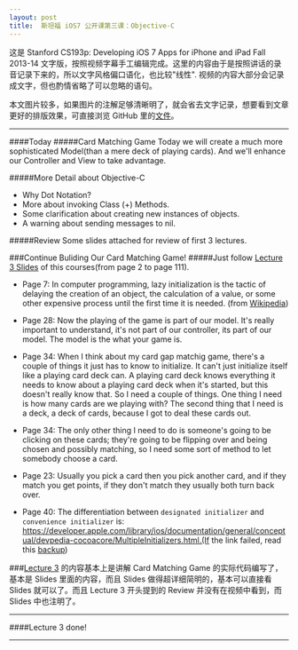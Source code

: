 ```yaml
---
layout: post
title:  斯坦福 iOS7 公开课第三课：Objective-C
---
```


这是 Stanford CS193p: Developing iOS 7 Apps for iPhone and iPad Fall 2013-14 文字版，按照视频字幕手工编辑完成。这里的内容由于是按照讲话的录音记录下来的，所以文字风格偏口语化，也比较"线性". 视频的内容大部分会记录成文字，但也酌情省略了可以忽略的语句。

本文图片较多，如果图片的注解足够清晰明了，就会省去文字记录，想要看到文章更好的排版效果，可直接浏览 GitHub 里的[文件](https://github.com/JeOam/jeoam.github.io/blob/master/_posts/2014-02-05-Lecture-2-Xcode-5.md)。

---

####Today
#####Card Matching Game
Today we will create a much more sophisticated Model(than a mere deck of playing cards).
And we'll enhance our Controller and View to take advantage.

#####More Detail about Objective-C

* Why Dot Notation?
* More about invoking Class (+) Methods.
* Some clarification about creating new instances of objects.
* A warning about sending messages to nil.

#####Review
Some slides attached for review of first 3 lectures.

###Continue Buliding Our Card Matching Game!
#####Just follow [Lecture 3 Slides](https://raw.github.com/JeOam/jeoam.github.io/master/images/Lecture-3-Slides.pdf) of this courses(from page 2 to page 111).

* Page 7: In computer programming, lazy initialization is the tactic of delaying the creation of an object, the calculation of a value, or some other expensive process until the first time it is needed. (from [Wikipedia](http://en.wikipedia.org/wiki/Lazy_initialization))

* Page 28: Now the playing of the game is part of our model. It's really important to understand, it's not part of our controller, its part of our model. The model is the what your game is.

* Page 34: When I think about my card gap matchig game, there's a couple of things it just has to know to initialize. It can't just initialize itself like a playing card deck can. A playing card deck knows everything it needs to know about a playing card deck when it's started, but this doesn't really know that. So I need a couple of things. One thing I need is how many cards are we playing with? The second thing that I need is a deck, a deck of cards, because I got to deal these cards out. 

* Page 34: The only other thing I need to do is someone's going to be clicking on these cards; they're going to be flipping over and being chosen and possibly matching, so I need some sort of method to let somebody choose a card.

* Page 23: Usually you pick a card then you pick another card, and if they match you get points, if they don't match they usually both turn back over.

* Page 40: The differentiation between `designated initializer` and `convenience initializer` is: https://developer.apple.com/library/ios/documentation/general/conceptual/devpedia-cocoacore/MultipleInitializers.html.(If the link failed, read this [backup](https://gist.github.com/JeOam/9116926))

###[Lecture 3](https://raw.github.com/JeOam/jeoam.github.io/master/images/Lecture-3-Slides.pdf) 的内容基本上是讲解 Card Matching Game 的实际代码编写了，基本是 Slides 里面的内容，而且 Slides 做得超详细简明的，基本可以直接看 Slides 就可以了。而且 Lecture 3 开头提到的 Review 并没有在视频中看到，而 Slides 中也注明了。

---

####Lecture 3 done! 

---

